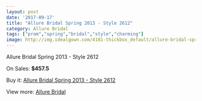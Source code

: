 ```yaml
---
layout: post
date: '2017-09-17'
title: "Allure Bridal Spring 2013 - Style 2612"
category: Allure Bridal
tags: ["prom","spring","bridal","style","charming"]
image: http://img.idealgown.com/4181-thickbox_default/allure-bridal-spring-2013-style-2612.jpg
---
```

Allure Bridal Spring 2013 - Style 2612

On Sales: **$457.5**
<a href="https://www.idealgown.com/en/allure-bridal/1911-allure-bridal-spring-2013-style-2612.html"><amp-img layout="responsive" width="600" height="600" src="//img.idealgown.com/4181-thickbox_default/allure-bridal-spring-2013-style-2612.jpg" alt="Allure Bridal Spring 2013 - Style 2612 0" /></a>
<a href="https://www.idealgown.com/en/allure-bridal/1911-allure-bridal-spring-2013-style-2612.html"><amp-img layout="responsive" width="600" height="600" src="//img.idealgown.com/4182-thickbox_default/allure-bridal-spring-2013-style-2612.jpg" alt="Allure Bridal Spring 2013 - Style 2612 1" /></a>

Buy it: [Allure Bridal Spring 2013 - Style 2612](https://www.idealgown.com/en/allure-bridal/1911-allure-bridal-spring-2013-style-2612.html "Allure Bridal Spring 2013 - Style 2612")

View more: [Allure Bridal](https://www.idealgown.com/en/29-allure-bridal "Allure Bridal")